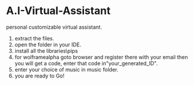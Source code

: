 # A.I-Virtual-Assistant
personal customizable virtual assistant.
1. extract the files.
2. open the folder in your IDE.
3. install all the libraries\pips
4. for wolframealpha
   goto browser and register there with your email then
   you will get a code,
   enter that code in"your_generated_ID".
5. enter your choice of music in music folder.
6. you are ready to Go!   
